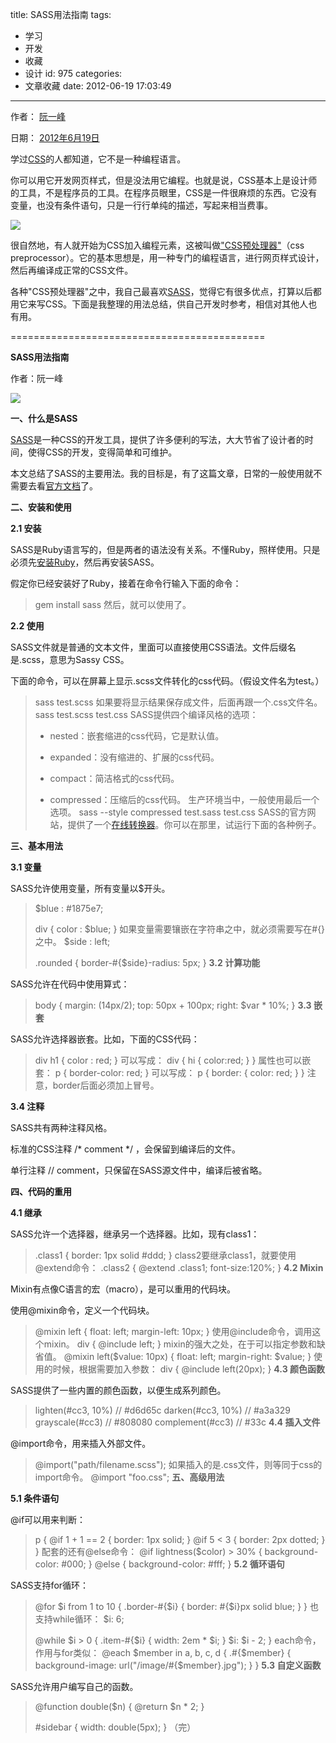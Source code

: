 title: SASS用法指南
tags:
  - 学习
  - 开发
  - 收藏
  - 设计
id: 975
categories:
  - 文章收藏
date: 2012-06-19 17:03:49
---

<div>

作者： [阮一峰](http://www.ruanyifeng.com/)

日期： [2012年6月19日](http://www.ruanyifeng.com/blog/2012/06/)

</div>
<div id="main-content">
<div>

学过[CSS](http://zh.wikipedia.org/wiki/%E5%B1%82%E5%8F%A0%E6%A0%B7%E5%BC%8F%E8%A1%A8)的人都知道，它不是一种编程语言。

</div>
<div id="more">

你可以用它开发网页样式，但是没法用它编程。也就是说，CSS基本上是设计师的工具，不是程序员的工具。在程序员眼里，CSS是一件很麻烦的东西。它没有变量，也没有条件语句，只是一行行单纯的描述，写起来相当费事。

![](/images/24063303e3abc5d5089bc58bdba65c550be0f8cb.jpg)

很自然地，有人就开始为CSS加入编程元素，这被叫做["CSS预处理器"](http://www.catswhocode.com/blog/8-css-preprocessors-to-speed-up-development-time)（css preprocessor）。它的基本思想是，用一种专门的编程语言，进行网页样式设计，然后再编译成正常的CSS文件。

各种"CSS预处理器"之中，我自己最喜欢[SASS](http://sass-lang.com/)，觉得它有很多优点，打算以后都用它来写CSS。下面是我整理的用法总结，供自己开发时参考，相信对其他人也有用。

============================================

**SASS用法指南**

作者：阮一峰

![](/images/c00b9e9a6c97811cb70a4f18ec85976f493eb3e7.png)

**一、什么是SASS**

[SASS](http://sass-lang.com/)是一种CSS的开发工具，提供了许多便利的写法，大大节省了设计者的时间，使得CSS的开发，变得简单和可维护。

本文总结了SASS的主要用法。我的目标是，有了这篇文章，日常的一般使用就不需要去看[官方文档](http://sass-lang.com/docs/yardoc/file.SASS_REFERENCE.html)了。

**二、安装和使用**

**2.1 安装**

SASS是Ruby语言写的，但是两者的语法没有关系。不懂Ruby，照样使用。只是必须先[安装Ruby](http://www.ruby-lang.org/zh_cn/downloads/)，然后再安装SASS。

假定你已经安装好了Ruby，接着在命令行输入下面的命令：
> gem install sass
然后，就可以使用了。

**2.2 使用**

SASS文件就是普通的文本文件，里面可以直接使用CSS语法。文件后缀名是.scss，意思为Sassy CSS。

下面的命令，可以在屏幕上显示.scss文件转化的css代码。（假设文件名为test。）
> sass test.scss
如果要将显示结果保存成文件，后面再跟一个.css文件名。
> sass test.scss test.css
SASS提供四个编译风格的选项：
> * nested：嵌套缩进的css代码，它是默认值。
> 
> * expanded：没有缩进的、扩展的css代码。
> 
> * compact：简洁格式的css代码。
> 
> * compressed：压缩后的css代码。
生产环境当中，一般使用最后一个选项。
> sass --style compressed test.sass test.css
SASS的官方网站，提供了一个[在线转换器](http://sass-lang.com/try.html)。你可以在那里，试运行下面的各种例子。

**三、基本用法**

**3.1 变量**

SASS允许使用变量，所有变量以$开头。
> $blue : #1875e7;
> 
> div {
> color : $blue;
> }
如果变量需要镶嵌在字符串之中，就必须需要写在#{}之中。
> $side : left;
> 
> .rounded {
> border-#{$side}-radius: 5px;
> }
**3.2 计算功能**

SASS允许在代码中使用算式：
> body {
> margin: (14px/2);
> top: 50px + 100px;
> right: $var * 10%;
> }
**3.3 嵌套**

SASS允许选择器嵌套。比如，下面的CSS代码：
> div h1 {
> color : red;
> }
可以写成：
> div {
> hi {
> color:red;
> }
> }
属性也可以嵌套：
> p {
> border-color: red;
> }
可以写成：
> p {
> border: {
> color: red;
> }
> }
注意，border后面必须加上冒号。

**3.4 注释**

SASS共有两种注释风格。

标准的CSS注释 /* comment */ ，会保留到编译后的文件。

单行注释 // comment，只保留在SASS源文件中，编译后被省略。

**四、代码的重用**

**4.1 继承**

SASS允许一个选择器，继承另一个选择器。比如，现有class1：
> .class1 {
> border: 1px solid #ddd;
> }
class2要继承class1，就要使用@extend命令：
> .class2 {
> @extend .class1;
> font-size:120%;
> }
**4.2 Mixin**

Mixin有点像C语言的宏（macro），是可以重用的代码块。

使用@mixin命令，定义一个代码块。
> @mixin left {
> float: left;
> margin-left: 10px;
> }
使用@include命令，调用这个mixin。
> div {
> @include left;
> }
mixin的强大之处，在于可以指定参数和缺省值。
> @mixin left($value: 10px) {
> float: left;
> margin-right: $value;
> }
使用的时候，根据需要加入参数：
> div {
> @include left(20px);
> }
**4.3 颜色函数**

SASS提供了一些内置的颜色函数，以便生成系列颜色。
> lighten(#cc3, 10%) // #d6d65c
> darken(#cc3, 10%) // #a3a329
> grayscale(#cc3) // #808080
> complement(#cc3) // #33c
**4.4 插入文件**

@import命令，用来插入外部文件。
> @import("path/filename.scss");
如果插入的是.css文件，则等同于css的import命令。
> @import "foo.css";
**五、高级用法**

**5.1 条件语句**

@if可以用来判断：
> p {
> @if 1 + 1 == 2 { border: 1px solid; }
> @if 5 &lt; 3 { border: 2px dotted; }
> }
配套的还有@else命令：
> @if lightness($color) &gt; 30% {
> background-color: #000;
> } @else {
> background-color: #fff;
> }
**5.2 循环语句**

SASS支持for循环：
> @for $i from 1 to 10 {
> .border-#{$i} {
> border: #{$i}px solid blue;
> }
> }
也支持while循环：
> $i: 6;
> 
> @while $i &gt; 0 {
> .item-#{$i} { width: 2em * $i; }
> $i: $i - 2;
> }
each命令，作用与for类似：
> @each $member in a, b, c, d {
> .#{$member} {
> background-image: url("/image/#{$member}.jpg");
> }
> }
**5.3 自定义函数**

SASS允许用户编写自己的函数。
> @function double($n) {
> @return $n * 2;
> }
> 
> #sidebar {
> width: double(5px);
> }
（完）

</div>
</div>